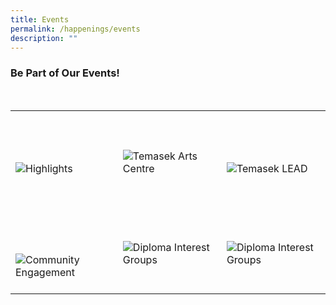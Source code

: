 ```yaml
---
title: Events
permalink: /happenings/events
description: ""
---
```

### Be Part of Our Events!

<div>
    <table>
        <tr>
            <td style="max-width:33%; vertical-align:bottom; border:none"><br>
                <a href="/events/temasek-service-excellence-awards-2022/" style="text-decoration: none">
                    <image src="/images/Happenings/Highlights.png" style="display:block;margin-left:auto;margin-right:auto;" alt="Highlights">
                    </image>
                </a>
            </td>
            <td style="max-width:33%; vertical-align:bottom; border:none"><br>
                <a href="//events/temasek-arts-centre/about-tac/"     style="text-decoration: none">
                    <image src="/images/Happenings/Temasek Arts Centre.png" style="display:block;margin-left:auto;margin-right:auto;" alt="Temasek Arts Centre">
                    </image>
                </a>
            </td>
            <td style="max-width:33%; vertical-align:bottom; border:none"><br>
                <a href="/events/temasek-lead/about-lead/"     style="text-decoration: none">
                    <image src="/images/Happenings/Temasek LEAD.png" style="display:block;margin-left:auto;margin-right:auto;" alt="Temasek LEAD">
                    </image>
                </a>
            </td>
        </tr>
        <tr>
            <td style="max-width:33%; vertical-align:bottom; border:none"><br>
							 <a href="/events/community-engagement/campus-care-network/"     style="text-decoration: none">
                    <image src="/images/Happenings/Community Engagement.png" style="display:block;margin-left:auto;margin-right:auto;" alt="Community Engagement">
            </td>
            <td style="max-width:33%; vertical-align:bottom; border:none"><br>
                <a href="/cca-and-student-groups/diploma-interest-groups/school-of-applied-science/"    style="text-decoration: none">
                    <image src="/images/Happenings/Student Exchange Programme.png" style="display:block;margin-left:auto;margin-right:auto;" alt="Diploma Interest Groups">
                    </image>
                </a>
            </td>
            <td style="max-width:33%; vertical-align:bottom; border:none"><br>
							 <a href="/cca-and-student-groups/diploma-interest-groups/school-of-applied-science/"    style="text-decoration: none">
                    <image src="/images/Happenings/TP's Film & Media Talents.png" style="display:block;margin-left:auto;margin-right:auto;" alt="Diploma Interest Groups">
                    </image>
                </a>
            </td>
        </tr>
    </table>
</div>
